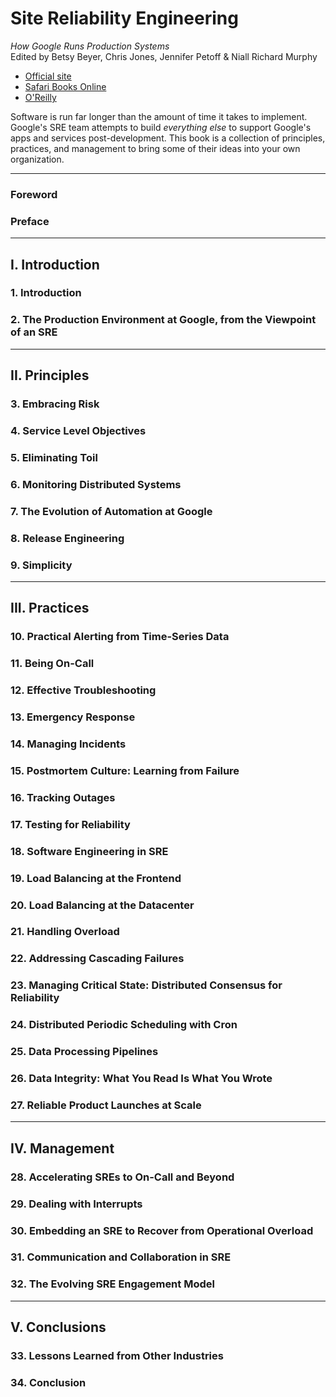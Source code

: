 # Site Reliability Engineering
*How Google Runs Production Systems*<br>
Edited by Betsy Beyer, Chris Jones, Jennifer Petoff & Niall Richard Murphy

- [Official site](https://g.co/SREBook)
- [Safari Books Online](https://www.safaribooksonline.com/library/view/site-reliability-engineering/9781491929117/)
- [O'Reilly](http://shop.oreilly.com/product/0636920041528.do)

Software is run far longer than the amount of time it takes to implement.  Google's SRE team attempts to build *everything else* to support Google's apps and services post-development.  This book is a collection of principles, practices, and management to bring some of their ideas into your own organization.

---

### Foreword
### Preface

---

## I. Introduction

### 1. Introduction
### 2. The Production Environment at Google, from the Viewpoint of an SRE

---

## II. Principles

### 3. Embracing Risk
### 4. Service Level Objectives
### 5. Eliminating Toil
### 6. Monitoring Distributed Systems
### 7. The Evolution of Automation at Google
### 8. Release Engineering
### 9. Simplicity 

---

## III. Practices

### 10. Practical Alerting from Time-Series Data
### 11. Being On-Call
### 12. Effective Troubleshooting
### 13. Emergency Response
### 14. Managing Incidents
### 15. Postmortem Culture: Learning from Failure
### 16. Tracking Outages
### 17. Testing for Reliability
### 18. Software Engineering in SRE
### 19. Load Balancing at the Frontend
### 20. Load Balancing at the Datacenter
### 21. Handling Overload
### 22. Addressing Cascading Failures
### 23. Managing Critical State: Distributed Consensus for Reliability
### 24. Distributed Periodic Scheduling with Cron
### 25. Data Processing Pipelines
### 26. Data Integrity: What You Read Is What You Wrote
### 27. Reliable Product Launches at Scale

---

## IV. Management

### 28. Accelerating SREs to On-Call and Beyond
### 29. Dealing with Interrupts
### 30. Embedding an SRE to Recover from Operational Overload
### 31. Communication and Collaboration in SRE
### 32. The Evolving SRE Engagement Model

---

## V. Conclusions

### 33. Lessons Learned from Other Industries
### 34. Conclusion
